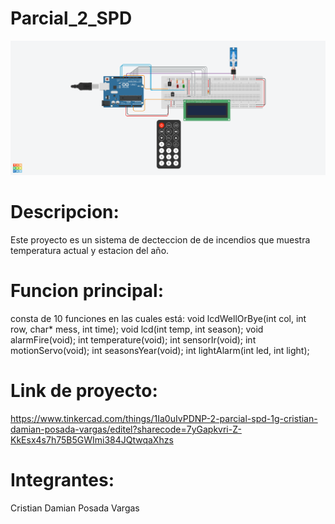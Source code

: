# Parcial_2_SPD

![IMAGEN](https://raw.githubusercontent.com/damianp91/Parcial_2_SPD/main/IMAGEN.png)

# Descripcion:
Este proyecto es un sistema de decteccion de de incendios que muestra temperatura actual y estacion del año.


# Funcion principal:
  consta de 10 funciones en las cuales está:
    void lcdWellOrBye(int col, int row, char* mess, int time);
    void lcd(int temp, int season);
    void alarmFire(void);
    int temperature(void);
    int sensorIr(void);
    int motionServo(void);
    int seasonsYear(void);
    int lightAlarm(int led, int light);

# Link de proyecto: 
   https://www.tinkercad.com/things/1Ia0uIvPDNP-2-parcial-spd-1g-cristian-damian-posada-vargas/editel?sharecode=7yGapkvri-Z-KkEsx4s7h75B5GWImi384JQtwqaXhzs
 
# Integrantes:
   Cristian Damian Posada Vargas

